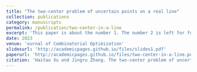 ```yaml
---
title: "The two-center problem of uncertain points on a real line"
collection: publications
category: manuscripts
permalink: /publication/two-center-in-a-line
excerpt: 'This paper is about the number 1. The number 2 is left for future work.'
date: 2023
venue: 'ournal of Combinatorial Optimization'
slidesurl: 'http://academicpages.github.io/files/slides1.pdf'
paperurl: 'http://academicpages.github.io/files/two-center-in-a-line.pdf'
citation: 'Haitao Xu and Jingru Zhang. The two-center problem of uncertain points on a real line. {\em Journal of Combinatorial Optimization}, vol.45, 2023.'
---
```

